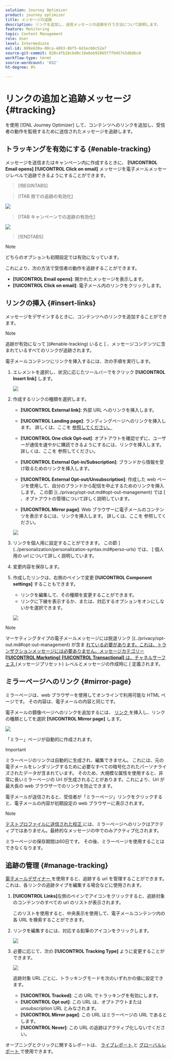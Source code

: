 ```yaml
---
solution: Journey Optimizer
product: journey optimizer
title: メッセージの追跡
description: リンクを追加し、送信メッセージの追跡を行う方法について説明します。
feature: Monitoring
topic: Content Management
role: User
level: Intermediate
exl-id: 689e630a-00ca-4893-8bf5-6d1ec60c52e7
source-git-commit: 020c4fb18cbd0c10a6eb92865f7f0457e5db8bc0
workflow-type: tm+mt
source-wordcount: '652'
ht-degree: 0%

---
```


# リンクの追加と追跡メッセージ {#tracking}

を使用 [!DNL Journey Optimizer] して、コンテンツへのリンクを追加し、受信者の動作を監視するために送信されたメッセージを追跡します。

## トラッキングを有効にする {#enable-tracking}

メッセージを送信またはキャンペーン内に作成するときに、 **[!UICONTROL Email opens]** **[!UICONTROL Click on email]** メッセージを電子メールメッセージレベルで追跡できるようにすることができます。

>[!BEGINTABS]

>[!TAB 旅での追跡の有効化]

![](assets/message-tracking-journey.png)

>[!TAB キャンペーンでの追跡の有効化]

![](assets/message-tracking-campaign.png)

>[!ENDTABS]

>[!NOTE]
>
>どちらのオプションも初期設定では有効になっています。

これにより、次の方法で受信者の動作を追跡することができます。

* **[!UICONTROL Email opens]**: 開かれたメッセージを表示します。
* **[!UICONTROL Click on email]**: 電子メール内のリンクをクリックします。

## リンクの挿入 {#insert-links}

メッセージをデザインするときに、コンテンツへのリンクを追加することができます。

>[!NOTE]
>
>追跡が有効になって ](#enable-tracking) いると [ 、メッセージコンテンツに含まれているすべてのリンクが追跡されます。

電子メールコンテンツにリンクを挿入するには、次の手順を実行します。

1. エレメントを選択し、状況に応じたツールバーでをクリック **[!UICONTROL Insert link]** します。

   ![](assets/message-tracking-insert-link.png)

1. 作成するリンクの種類を選択します。

   * **[!UICONTROL External link]**: 外部 URL へのリンクを挿入します。

   * **[!UICONTROL Landing page]**: ランディングページへのリンクを挿入します。 詳しくは、ここを [ 参照してください。](../landing-pages/get-started-lp.md)

   * **[!UICONTROL One click Opt-out]**: オプトアウトを確認せずに、ユーザーが通信を速やかに購読できるようにするには、リンクを挿入します。 詳しくは、ここを [ ](../privacy/opt-out.md#one-click-opt-out) 参照してください。

   * **[!UICONTROL External Opt-in/Subscription]**: ブランドから情報を受け取るためのリンクを挿入します。

   * **[!UICONTROL External Opt-out/Unsubscription]**: 作成した web ページを使用して、自分のブランドから配信を中止するためのリンクを挿入します。 この節 ](../privacy/opt-out.md#opt-out-management) では [ 、オプトアウトの管理について詳しく説明しています。

   * **[!UICONTROL Mirror page]**: Web ブラウザーに電子メールのコンテンツを表示するには、リンクを挿入します。 詳しくは、ここを [ ](#mirror-page) 参照してください。

   ![](assets/message-tracking-links.png)

1. リンクを個人用に設定することができます。 この節 ](../personalization/personalization-syntax.md#perso-urls) では、 [ 個人用の url について詳しく説明しています。

1. 変更内容を保存します。

1. 作成したリンクは、右側のペインで変更 **[!UICONTROL Component settings]** することもできます。

   * リンクを編集して、その種類を変更することができます。
   * リンクに下線を表示するか、または、対応するオプションをオンにしないかを選択できます。

   ![](assets/message-tracking-link-settings.png)

>[!NOTE]
>
>マーケティングタイプの電子メールメッセージには脱退リンク ](../privacy/opt-out.md#opt-out-management) が含ま [ れている必要があります。これは、トランザクションメッセージには必要ありません。メッセージカテゴリー **[!UICONTROL Marketing]** **[!UICONTROL Transactional]** は、チャネルサーフェス ](../configuration/channel-surfaces.md#email-type) (メッセージプリセット) レベルとメッセージの作成時に [ 定義されます。

## ミラーページへのリンク {#mirror-page}

ミラーページは、web ブラウザーを使用してオンラインで利用可能な HTML ページです。 その内容は、電子メールの内容と同じです。

電子メールの鏡像ページへのリンクを追加するには、 [ リンク ](#insert-links) を挿入し、リンクの種類としてを選択 **[!UICONTROL Mirror page]** します。

![](assets/message-tracking-mirror-page.png)

「ミラー」ページが自動的に作成されます。

>[!IMPORTANT]
>
>ミラーページのリンクは自動的に生成され、編集できません。 これには、元の電子メールをレンダリングするために必要なすべての暗号化されたパーソナライズされたデータが含まれています。 そのため、大規模な属性を使用すると、非常に長いミラーページの Url が生成されることがあります。これにより、Url が最大長の web ブラウザーでのリンクを防止できます。

電子メールが送信されると、受信者が「ミラーページ」リンクをクリックすると、電子メールの内容が初期設定の web ブラウザーに表示されます。

>[!NOTE]
>
>[テストプロファイルに送信された校正 ](preview.md#send-proofs) には、ミラーページへのリンクはアクティブではありません。最終的なメッセージの中でのみアクティブ化されます。

ミラーページの保存期間は60日です。 その後、ミラーページを使用することはできなくなります。

## 追跡の管理 {#manage-tracking}

[電子メールデザイナー ](content-from-scratch.md) を使用すると、追跡する url を管理することができます。これは、各リンクの追跡タイプを編集する場合などに使用されます。

1. **[!UICONTROL Links]**&#x200B;左側のペインでアイコンをクリックすると、追跡対象のコンテンツのすべての url のリストが表示されます。

   このリストを使用すると、中央表示を使用して、電子メールコンテンツ内の各 URL を検索することができます。

1. リンクを編集するには、対応する鉛筆のアイコンをクリックします。

   ![](assets/message-tracking-edit-links.png)

1. 必要に応じて、次の **[!UICONTROL Tracking Type]** ように変更することができます。

   ![](assets/message-tracking-edit-a-link.png)

   追跡対象 URL ごとに、トラッキングモードを次のいずれかの値に設定できます。

   * **[!UICONTROL Tracked]**: この URL でトラッキングを有効にします。
   * **[!UICONTROL Opt out]**: この URL は、オプトアウトまたは unsubscription URL とみなされます。
   * **[!UICONTROL Mirror page]**: この URL はミラーページの URL であるとします。
   * **[!UICONTROL Never]**: この URL の追跡はアクティブ化しないでください。 <!--This information is saved: if the URL appears again in a future message, its tracking is automatically deactivated.-->

オープニングとクリックに関するレポートは、 [ ライブレポート ](../reports/live-report.md) と [ グローバルレポート ](../reports/global-report.md) で使用できます。
